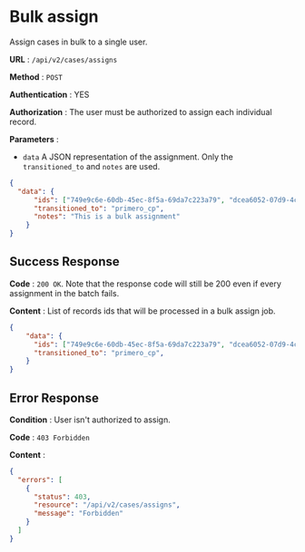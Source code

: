 <!-- Copyright (c) 2014 - 2023 UNICEF. All rights reserved. -->

# Bulk assign

Assign cases in bulk to a single user.

**URL** : `/api/v2/cases/assigns`

**Method** : `POST`

**Authentication** : YES

**Authorization** : The user must be authorized to assign each individual record.

**Parameters** :

* `data` A JSON representation of the assignment. Only the `transitioned_to` and `notes` are used.
```json
{
  "data": {
      "ids": ["749e9c6e-60db-45ec-8f5a-69da7c223a79", "dcea6052-07d9-4cfa-9abf-9a36987cdd25"],
      "transitioned_to": "primero_cp",
      "notes": "This is a bulk assignment"
    }
}
```

## Success Response

**Code** : `200 OK`. Note that the response code will still be 200 even if every assignment in the batch fails.

**Content** : List of records ids that will be processed in a bulk assign job.

```json
{
    "data": {
      "ids": ["749e9c6e-60db-45ec-8f5a-69da7c223a79", "dcea6052-07d9-4cfa-9abf-9a36987cdd25"],
      "transitioned_to": "primero_cp",
    }
}

```

## Error Response

**Condition** : User isn't authorized to assign.

**Code** : `403 Forbidden`

**Content** :

```json
{
  "errors": [
    {
      "status": 403,
      "resource": "/api/v2/cases/assigns",
      "message": "Forbidden"
    }
  ]
}
```
